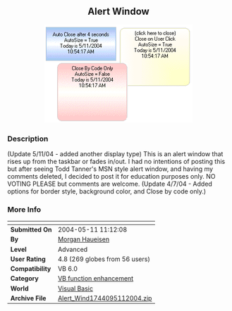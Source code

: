﻿<div align="center">

## Alert Window

<img src="PIC20045111115171506.gif">
</div>

### Description

(Update 5/11/04 - added another display type) This is an alert window that rises up from the taskbar or fades in/out. I had no intentions of posting this but after seeing Todd Tanner's MSN style alert window, and having my comments deleted, I decided to post it for education purposes only. NO VOTING PLEASE but comments are welcome. (Update 4/7/04 - Added options for border style, background color, and Close by code only.)
 
### More Info
 


<span>             |<span>
---                |---
**Submitted On**   |2004-05-11 11:12:08
**By**             |[Morgan Haueisen](https://github.com/Planet-Source-Code/PSCIndex/blob/master/ByAuthor/morgan-haueisen.md)
**Level**          |Advanced
**User Rating**    |4.8 (269 globes from 56 users)
**Compatibility**  |VB 6\.0
**Category**       |[VB function enhancement](https://github.com/Planet-Source-Code/PSCIndex/blob/master/ByCategory/vb-function-enhancement__1-25.md)
**World**          |[Visual Basic](https://github.com/Planet-Source-Code/PSCIndex/blob/master/ByWorld/visual-basic.md)
**Archive File**   |[Alert\_Wind1744095112004\.zip](https://github.com/Planet-Source-Code/morgan-haueisen-alert-window__1-52793/archive/master.zip)








